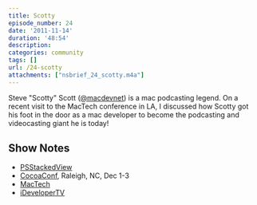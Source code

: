 ```yaml
---
title: Scotty
episode_number: 24
date: '2011-11-14'
duration: '48:54'
description:
categories: community
tags: []
url: /24-scotty
attachments: ["nsbrief_24_scotty.m4a"]
---
```


Steve "Scotty" Scott ([@macdevnet](http://www.twitter.com/macdevnet)) is a mac podcasting legend. On a recent visit to the MacTech conference in LA, I discussed how Scotty got his foot in the door as a mac developer to become the podcasting and videocasting giant he is today!

## Show Notes
- [PSStackedView](https://github.com/steipete/PSStackedView)
- [CocoaConf](http://www.cocoaconf.com), Raleigh, NC, Dec 1-3
- [MacTech](http://www.mactech.com/conference)
- [iDeveloperTV](http://www.ideveloper.tv)
